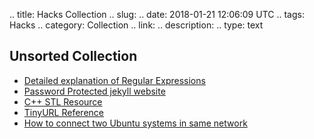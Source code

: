 
.. title: Hacks Collection
.. slug: 
.. date: 2018-01-21 12:06:09 UTC
.. tags: Hacks
.. category: Collection
.. link: 
.. description: 
.. type: text


## Unsorted Collection

* [Detailed explanation of Regular Expressions](https://www.regular-expressions.info/quickstart.html)
* [Password Protected jekyll website](https://www.aerobatic.com/blog/password-protect-a-jekyll-site/)
* [C++ STL Resource](https://www.fluentcpp.com/)
* [TinyURL Reference](https://coligo.io/create-url-shortener-with-node-express-mongo/)
* [How to connect two Ubuntu systems in same network](https://askubuntu.com/questions/156169/how-do-i-set-up-file-sharing-between-two-ubuntu-laptops-on-my-wireless-network)
<!-- TEASER_END -->
